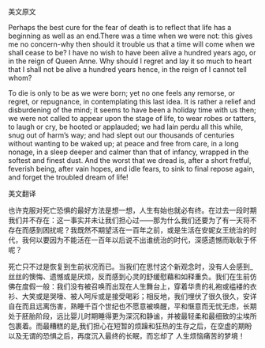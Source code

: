 美文原文

Perhaps the best cure for the fear of death is to reflect that life has a beginning as well as an end.There was a time when we were not: this gives me no concern-why then should it trouble us that a time will come when we shall cease to be? I have no wish to have been alive a hundred years ago, or in the reign of Queen Anne. Why should I regret and lay it so much to heart that I shall not be alive a hundred years hence, in the reign of I cannot tell whom?

To die is only to be as we were born; yet no one feels any remorse, or regret, or repugnance, in contemplating this last idea. It is rather a relief and disburdening of the mind; it seems to have been a holiday time with us then; we were not called to appear upon the stage of life, to wear robes or tatters, to laugh or cry, be hooted or applauded; we had lain perdu all this while, snug out of harm’s way; and had slept out our thousands of centuries without wanting to be waked up; at peace and free from care, in a long nonage, in a sleep deeper and calmer than that of infancy, wrapped in the softest and finest dust. And the worst that we dread is, after a short fretful, feverish being, after vain hopes, and idle fears, to sink to final repose again, and forget the troubled dream of life!

美文翻译

也许克服对死亡恐惧的最好方法是想一想，人生有始也就必有终。在过去一段时期我们并不存在：这一事实并未让我们担心过——那为什么我们还要为了有一天将不存在而感到困扰呢？我既然不期望活在一百年之前，或是生活在安妮女王统治的时代，我何以要因为不能活在一百年以后说不出谁统治的时代，深感遗憾而耿耿于怀呢？

死亡只不过是恢复到生前状况而已。当我们在思忖这个新观念时，没有人会感到_丝丝的懊悔、遗憾或是厌烦，反而感到心灵的舒缓慰藉和如释重负。我们在生前仿佛在度假一般：我们没有被召唤而出现在人生舞台上，穿着华贵的礼袍或褴褛的衣衫、大笑或是哭嚎、被人呵斥或是接受喝彩；相反地，我们埋伏了很久很久，安详自在而且远离伤害，熟睡千百个世纪也不愿意被唤醒，平和惬意而无忧无虑，长期处于胚胎阶段，远比婴儿时期睡得更为深沉和静谧，并被最轻柔和最细致的尘埃所包裹着。而最糟糕的是,我们担心在短暂的烦躁和狂热的生存之后，在空虚的期盼以及无谓的恐惧之后，再度沉入最终的长眠，而忘却了 人生烦恼痛苦的梦境！